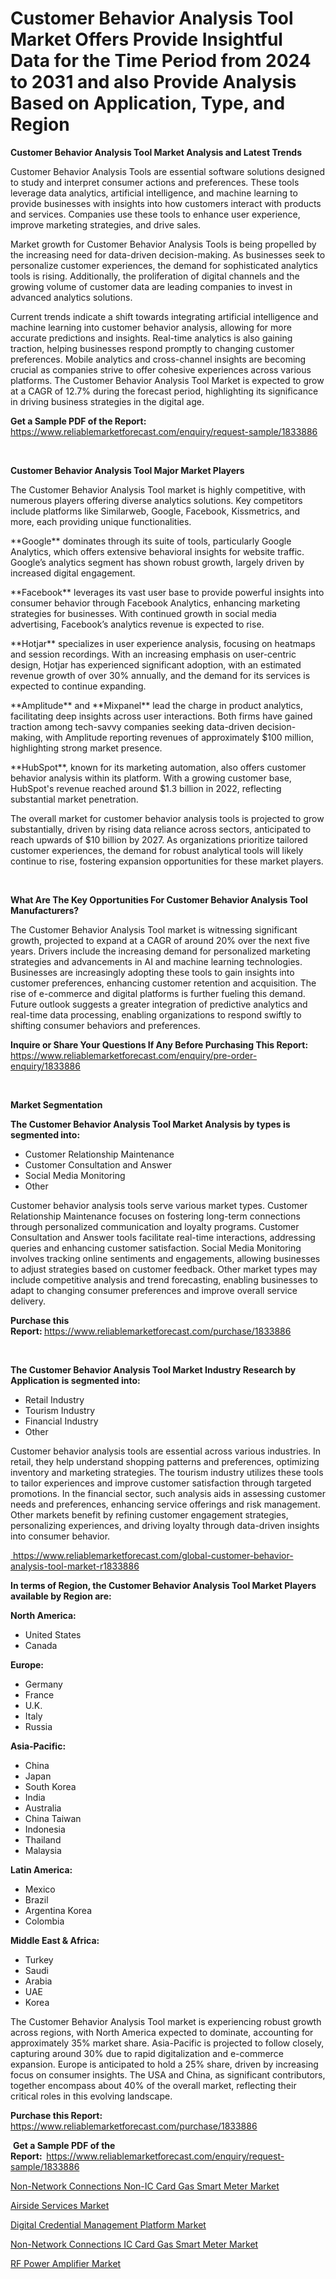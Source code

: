 <p><h1>Customer Behavior Analysis Tool Market Offers Provide Insightful Data for the Time Period from 2024 to 2031 and also Provide Analysis Based on Application, Type, and Region</h1></p><p><strong>Customer Behavior Analysis Tool Market Analysis and Latest Trends</strong></p>
<p><p>Customer Behavior Analysis Tools are essential software solutions designed to study and interpret consumer actions and preferences. These tools leverage data analytics, artificial intelligence, and machine learning to provide businesses with insights into how customers interact with products and services. Companies use these tools to enhance user experience, improve marketing strategies, and drive sales.</p><p>Market growth for Customer Behavior Analysis Tools is being propelled by the increasing need for data-driven decision-making. As businesses seek to personalize customer experiences, the demand for sophisticated analytics tools is rising. Additionally, the proliferation of digital channels and the growing volume of customer data are leading companies to invest in advanced analytics solutions.</p><p>Current trends indicate a shift towards integrating artificial intelligence and machine learning into customer behavior analysis, allowing for more accurate predictions and insights. Real-time analytics is also gaining traction, helping businesses respond promptly to changing customer preferences. Mobile analytics and cross-channel insights are becoming crucial as companies strive to offer cohesive experiences across various platforms. The Customer Behavior Analysis Tool Market is expected to grow at a CAGR of 12.7% during the forecast period, highlighting its significance in driving business strategies in the digital age.</p></p>
<p><strong>Get a Sample PDF of the Report:&nbsp;</strong> <a href="https://www.reliablemarketforecast.com/enquiry/request-sample/1833886?utm_campaign=1102&utm_medium=2&utm_source=Github&utm_content=ia&utm_term=30102024&utm_id=customer-behavior-analysis-tool">https://www.reliablemarketforecast.com/enquiry/request-sample/1833886</a></p>
<p>&nbsp;</p>
<p><strong>Customer Behavior Analysis Tool Major Market Players</strong></p>
<p><p>The Customer Behavior Analysis Tool market is highly competitive, with numerous players offering diverse analytics solutions. Key competitors include platforms like Similarweb, Google, Facebook, Kissmetrics, and more, each providing unique functionalities.</p><p>**Google** dominates through its suite of tools, particularly Google Analytics, which offers extensive behavioral insights for website traffic. Google’s analytics segment has shown robust growth, largely driven by increased digital engagement.</p><p>**Facebook** leverages its vast user base to provide powerful insights into consumer behavior through Facebook Analytics, enhancing marketing strategies for businesses. With continued growth in social media advertising, Facebook’s analytics revenue is expected to rise.</p><p>**Hotjar** specializes in user experience analysis, focusing on heatmaps and session recordings. With an increasing emphasis on user-centric design, Hotjar has experienced significant adoption, with an estimated revenue growth of over 30% annually, and the demand for its services is expected to continue expanding.</p><p>**Amplitude** and **Mixpanel** lead the charge in product analytics, facilitating deep insights across user interactions. Both firms have gained traction among tech-savvy companies seeking data-driven decision-making, with Amplitude reporting revenues of approximately $100 million, highlighting strong market presence.</p><p>**HubSpot**, known for its marketing automation, also offers customer behavior analysis within its platform. With a growing customer base, HubSpot's revenue reached around $1.3 billion in 2022, reflecting substantial market penetration.</p><p>The overall market for customer behavior analysis tools is projected to grow substantially, driven by rising data reliance across sectors, anticipated to reach upwards of $10 billion by 2027. As organizations prioritize tailored customer experiences, the demand for robust analytical tools will likely continue to rise, fostering expansion opportunities for these market players.</p></p>
<p>&nbsp;</p>
<p><strong>What Are The Key Opportunities For Customer Behavior Analysis Tool Manufacturers?</strong></p>
<p><p>The Customer Behavior Analysis Tool market is witnessing significant growth, projected to expand at a CAGR of around 20% over the next five years. Drivers include the increasing demand for personalized marketing strategies and advancements in AI and machine learning technologies. Businesses are increasingly adopting these tools to gain insights into customer preferences, enhancing customer retention and acquisition. The rise of e-commerce and digital platforms is further fueling this demand. Future outlook suggests a greater integration of predictive analytics and real-time data processing, enabling organizations to respond swiftly to shifting consumer behaviors and preferences.</p></p>
<p><strong>Inquire or Share Your Questions If Any Before Purchasing This Report:</strong> <a href="https://www.reliablemarketforecast.com/enquiry/pre-order-enquiry/1833886?utm_campaign=1102&utm_medium=2&utm_source=Github&utm_content=ia&utm_term=30102024&utm_id=customer-behavior-analysis-tool">https://www.reliablemarketforecast.com/enquiry/pre-order-enquiry/1833886</a></p>
<p>&nbsp;</p>
<p><strong>Market Segmentation</strong></p>
<p><strong>The Customer Behavior Analysis Tool Market Analysis by types is segmented into:</strong></p>
<p><ul><li>Customer Relationship Maintenance</li><li>Customer Consultation and Answer</li><li>Social Media Monitoring</li><li>Other</li></ul></p>
<p><p>Customer behavior analysis tools serve various market types. Customer Relationship Maintenance focuses on fostering long-term connections through personalized communication and loyalty programs. Customer Consultation and Answer tools facilitate real-time interactions, addressing queries and enhancing customer satisfaction. Social Media Monitoring involves tracking online sentiments and engagements, allowing businesses to adjust strategies based on customer feedback. Other market types may include competitive analysis and trend forecasting, enabling businesses to adapt to changing consumer preferences and improve overall service delivery.</p></p>
<p><strong>Purchase this Report:&nbsp;</strong><a href="https://www.reliablemarketforecast.com/purchase/1833886?utm_campaign=1102&utm_medium=2&utm_source=Github&utm_content=ia&utm_term=30102024&utm_id=customer-behavior-analysis-tool">https://www.reliablemarketforecast.com/purchase/1833886</a></p>
<p>&nbsp;</p>
<p><strong>The Customer Behavior Analysis Tool Market Industry Research by Application is segmented into:</strong></p>
<p><ul><li>Retail Industry</li><li>Tourism Industry</li><li>Financial Industry</li><li>Other</li></ul></p>
<p><p>Customer behavior analysis tools are essential across various industries. In retail, they help understand shopping patterns and preferences, optimizing inventory and marketing strategies. The tourism industry utilizes these tools to tailor experiences and improve customer satisfaction through targeted promotions. In the financial sector, such analysis aids in assessing customer needs and preferences, enhancing service offerings and risk management. Other markets benefit by refining customer engagement strategies, personalizing experiences, and driving loyalty through data-driven insights into consumer behavior.</p></p>
<p><a href="https://www.reliablemarketforecast.com/global-customer-behavior-analysis-tool-market-r1833886?utm_campaign=1102&utm_medium=2&utm_source=Github&utm_content=ia&utm_term=30102024&utm_id=customer-behavior-analysis-tool">&nbsp;https://www.reliablemarketforecast.com/global-customer-behavior-analysis-tool-market-r1833886</a></p>
<p><strong>In terms of Region, the Customer Behavior Analysis Tool Market Players available by Region are:</strong></p>
<p>
    <p> <strong> North America: </strong>
        <ul>
            <li>United States</li>
            <li>Canada</li>
        </ul>
        </p> 
    <p> <strong> Europe: </strong>
        <ul>
            <li>Germany</li>
            <li>France</li>
            <li>U.K.</li>
            <li>Italy</li>
            <li>Russia</li>
        </ul>
        </p> 
    <p> <strong> Asia-Pacific: </strong>
        <ul>
            <li>China</li>
            <li>Japan</li>
            <li>South Korea</li>
            <li>India</li>
            <li>Australia</li>
            <li>China Taiwan</li>
            <li>Indonesia</li>
            <li>Thailand</li>
            <li>Malaysia</li>
        </ul>
        </p> 
    <p> <strong> Latin America: </strong>
        <ul>
            <li>Mexico</li>
            <li>Brazil</li>
            <li>Argentina Korea</li>
            <li>Colombia</li>
        </ul>
        </p> 
    <p> <strong> Middle East & Africa: </strong>
        <ul>
            <li>Turkey</li>
            <li>Saudi</li>
            <li>Arabia</li>
            <li>UAE</li>
            <li>Korea</li>
        </ul>
    </p>
    </p>
<p><p>The Customer Behavior Analysis Tool market is experiencing robust growth across regions, with North America expected to dominate, accounting for approximately 35% market share. Asia-Pacific is projected to follow closely, capturing around 30% due to rapid digitalization and e-commerce expansion. Europe is anticipated to hold a 25% share, driven by increasing focus on consumer insights. The USA and China, as significant contributors, together encompass about 40% of the overall market, reflecting their critical roles in this evolving landscape.</p></p>
<p><strong>Purchase this Report: </strong><a href="https://www.reliablemarketforecast.com/purchase/1833886?utm_campaign=1102&utm_medium=2&utm_source=Github&utm_content=ia&utm_term=30102024&utm_id=customer-behavior-analysis-tool">https://www.reliablemarketforecast.com/purchase/1833886</a></p>
<p>&nbsp;<strong>Get a Sample PDF of the Report:&nbsp;&nbsp;</strong><a href="https://www.reliablemarketforecast.com/enquiry/request-sample/1833886?utm_campaign=1102&utm_medium=2&utm_source=Github&utm_content=ia&utm_term=30102024&utm_id=customer-behavior-analysis-tool">https://www.reliablemarketforecast.com/enquiry/request-sample/1833886</a></p>
<p><strong></strong></p>
<p><p><a href="https://issuu.com/reportprime-2/docs/non-network-connections-non-ic-card_1b64eab0a40bf2?utm_campaign=1102&utm_medium=2&utm_source=Github&utm_content=ia&utm_term=30102024&utm_id=customer-behavior-analysis-tool">Non-Network Connections Non-IC Card Gas Smart Meter Market</a></p><p><a href="https://www.linkedin.com/pulse/airside-services-market-global-regional-analysis-focus-region-ntjhe?utm_campaign=1102&utm_medium=2&utm_source=Github&utm_content=ia&utm_term=30102024&utm_id=customer-behavior-analysis-tool">Airside Services Market</a></p><p><a href="https://github.com/iva0ei4r/Market-Research-Report-List-1/blob/main/digital-credential-management-platform-market.md?utm_campaign=1102&utm_medium=2&utm_source=Github&utm_content=ia&utm_term=30102024&utm_id=customer-behavior-analysis-tool">Digital Credential Management Platform Market</a></p><p><a href="https://issuu.com/reportprime-2/docs/non-network-connections-ic-card-gas_4f4da01f08a74c?utm_campaign=1102&utm_medium=2&utm_source=Github&utm_content=ia&utm_term=30102024&utm_id=customer-behavior-analysis-tool">Non-Network Connections IC Card Gas Smart Meter Market</a></p><p><a href="https://www.linkedin.com/pulse/rf-power-amplifier-market-global-trends-forecast-2024-2031-0opzc?utm_campaign=1102&utm_medium=2&utm_source=Github&utm_content=ia&utm_term=30102024&utm_id=customer-behavior-analysis-tool">RF Power Amplifier Market</a></p></p>